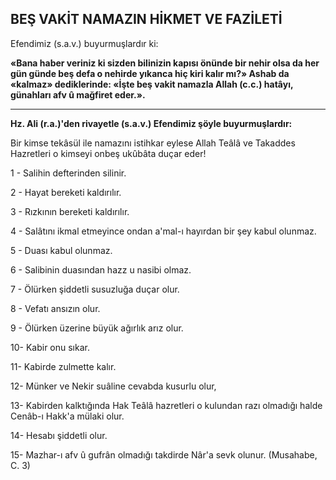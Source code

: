 ## BEŞ VAKİT NAMAZIN HİKMET VE FAZİLETİ

Efendimiz (s.a.v.) buyurmuşlardır ki:

**«Bana haber veriniz ki sizden bilinizin ka­pısı önünde bir nehir olsa da her gün günde beş defa o nehirde yıkanca hiç kiri kalır mı?» Ashab da «kalmaz» dediklerinde: «İşte beş vakit namazla Allah (c.c.) hatâ­yı, günahları afv û mağfiret eder.».**

<hr>

**Hz. Ali (r.a.)'den rivayetle (s.a.v.) Efendimiz şöyle buyurmuşlardır:**

Bir kimse tekâsül ile namazını istihkar eylese Allah Teâlâ ve Takaddes Hazretleri o kim­seyi onbeş ukûbâta duçar eder!

1 - Salihin defterinden silinir.

2 - Hayat bereketi kaldırılır.

3 - Rızkının bereketi kaldırılır.

4 - Salâtını ikmal etmeyince ondan a'mal-ı hayırdan bir şey kabul olunmaz.

5 - Duası kabul olunmaz.

6 - Salibinin duasından hazz u nasibi olmaz.

7 - Ölürken şiddetli susuzluğa duçar olur.

8 - Vefatı ansızın olur.

9 - Ölürken üzerine büyük ağırlık arız olur.

10- Kabir onu sıkar.

11- Kabirde zulmette kalır.

12- Münker ve Nekir suâline cevabda ku­surlu olur,

13- Kabirden kalktığında Hak Teâlâ haz­retleri o kulundan razı olmadığı halde Cenâb-ı Hakk'a mülaki olur.

14- Hesabı şiddetli olur.

15- Mazhar-ı afv û gufrân olmadığı tak­dirde Nâr'a sevk olunur. (Musahabe, C. 3)
